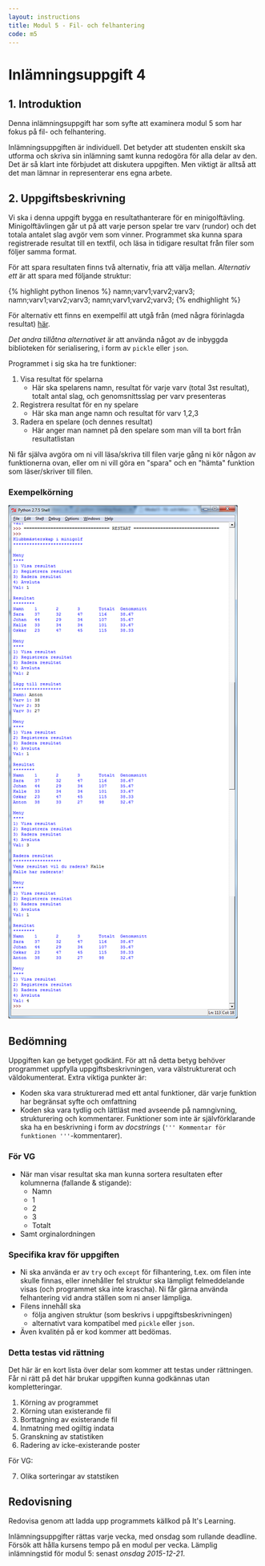 ```yaml
---
layout: instructions
title: Modul 5 - Fil- och felhantering
code: m5
---
```


# Inlämningsuppgift 4

## 1. Introduktion

Denna inlämningsuppgift har som syfte att examinera modul 5 som har fokus på fil- och felhantering.

Inlämningsuppgiften är individuell. Det betyder att studenten enskilt ska utforma och skriva sin inlämning samt kunna redogöra för alla delar av den. Det är så klart inte förbjudet att diskutera uppgiften. Men viktigt är alltså att det man lämnar in representerar ens egna arbete.

## 2. Uppgiftsbeskrivning

Vi ska i denna uppgift bygga en resultathanterare för en minigolftävling. Minigolftävlingen går ut på att varje person spelar tre varv (rundor) och det totala antalet slag avgör vem som vinner. Programmet ska kunna spara registrerade resultat till en textfil, och läsa in tidigare resultat från filer som följer samma format.

För att spara resultaten finns två alternativ, fria att välja mellan. _Alternativ ett_ är att spara med följande struktur:

{% highlight python linenos %}
namn;varv1;varv2;varv3;
namn;varv1;varv2;varv3;
namn;varv1;varv2;varv3;
{% endhighlight %}

För alternativ ett finns en exempelfil att utgå från (med några förinlagda resultat) [här](result.txt).

_Det andra tillåtna alternativet_ är att använda något av de inbyggda biblioteken för serialisering, i form av `pickle` eller `json`.

Programmet i sig ska ha tre funktioner:

1. Visa resultat för spelarna
	- Här ska spelarens namn, resultat för varje varv (total 3st resultat), totalt antal slag, och genomsnittsslag per varv presenteras
2. Registrera resultat för en ny spelare
	- Här ska man ange namn och resultat för varv 1,2,3
3. Radera en spelare (och dennes resultat)
	- Här anger man namnet på den spelare som man vill ta bort från resultatlistan

Ni får själva avgöra om ni vill läsa/skriva till filen varje gång ni kör någon av funktionerna ovan, eller om ni vill göra en "spara" och en "hämta" funktion som läser/skriver till filen.

### Exempelkörning

![Idle](images/idle.png)

## Bedömning

Uppgiften kan ge betyget godkänt. För att nå detta betyg behöver programmet uppfylla uppgiftsbeskrivningen, vara välstrukturerat och väldokumenterat. Extra viktiga punkter är:

- Koden ska vara strukturerad med ett antal funktioner, där varje funktion har begränsat syfte och omfattning
- Koden ska vara tydlig och lättläst med avseende på namngivning, strukturering och kommentarer. Funktioner som inte är självförklarande ska ha en beskrivning i form av _docstrings_ (`''' Kommentar för funktionen '''`-kommentarer).

### För VG

- När man visar resultat ska man kunna sortera resultaten efter kolumnerna (fallande & stigande):
	- Namn
	- 1
	- 2
	- 3
	- Totalt
- Samt orginalordningen

### Specifika krav för uppgiften

- Ni ska använda er av `try` och `except` för filhantering, t.ex. om filen inte skulle finnas, eller innehåller fel struktur ska lämpligt felmeddelande visas (och programmet ska inte krascha). Ni får gärna använda felhantering vid andra ställen som ni anser lämpliga.
- Filens innehåll ska
  - följa angiven struktur (som beskrivs i uppgiftsbeskrivningen)
  - alternativt vara kompatibel med `pickle` eller `json`.
 - Även kvalitén på er kod kommer att bedömas.

### Detta testas vid rättning

Det här är en kort lista över delar som kommer att testas under rättningen. Får ni rätt på det här brukar uppgiften kunna godkännas utan kompletteringar.

1. Körning av programmet
2. Körning utan existerande fil
3. Borttagning av existerande fil
4. Inmatning med ogiltig indata
5. Granskning av statistiken
6. Radering av icke-existerande poster

För VG:

7. Olika sorteringar av statstiken

## Redovisning

Redovisa genom att ladda upp programmets källkod på It's Learning.

Inlämningsuppgifter rättas varje vecka, med onsdag som rullande deadline. Försök att hålla kursens tempo på en modul per vecka. Lämplig inlämningstid för modul 5: senast _onsdag 2015-12-21_.
